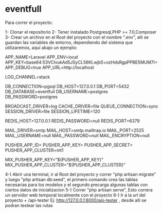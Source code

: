# eventfull
Para correr el proyecto:

1- Clonar el repositorio
2- Tener instalado Postgresql,PHP >= 7.0,Composer
3- Crear un archivo en el Root del proyecto con el nombre ".env", alli se guardan las variables de entorno, dependiendo del sistema que utilizaremos, aqui abajo un ejemplo:

APP_NAME=Laravel
APP_ENV=local
APP_KEY=base64:53VCIvukAd5JSyCL56KLwjb5+ozHdsRgpPPBE5MUM7I=
APP_DEBUG=true
APP_URL=http://localhost

LOG_CHANNEL=stack

DB_CONNECTION=pgsql
DB_HOST=127.0.0.1
DB_PORT=5432
DB_DATABASE=eventfull
DB_USERNAME=postgres
DB_PASSWORD=postgres

BROADCAST_DRIVER=log
CACHE_DRIVER=file
QUEUE_CONNECTION=sync
SESSION_DRIVER=file
SESSION_LIFETIME=120

REDIS_HOST=127.0.0.1
REDIS_PASSWORD=null
REDIS_PORT=6379

MAIL_DRIVER=smtp
MAIL_HOST=smtp.mailtrap.io
MAIL_PORT=2525
MAIL_USERNAME=null
MAIL_PASSWORD=null
MAIL_ENCRYPTION=null

PUSHER_APP_ID=
PUSHER_APP_KEY=
PUSHER_APP_SECRET=
PUSHER_APP_CLUSTER=mt1

MIX_PUSHER_APP_KEY="${PUSHER_APP_KEY}"
MIX_PUSHER_APP_CLUSTER="${PUSHER_APP_CLUSTER}"

4-) Abrir una terminal, ir al Root del proyecto y correr "php artisan migrate" y luego "php artisan db:seed", el primero comando crea las tablas necesarias para los modelos y el segundo precarga algunas tablas con ciertos datos de inicializacion
5-) Correr "php artisan serve", Esto correra un servidor web temporal localmente con el proyecto
6-) Ir a la url del proyecto + /api-tester Ej: http://127.0.0.1:8000/api-tester , desde alli se podran testear las rutas
